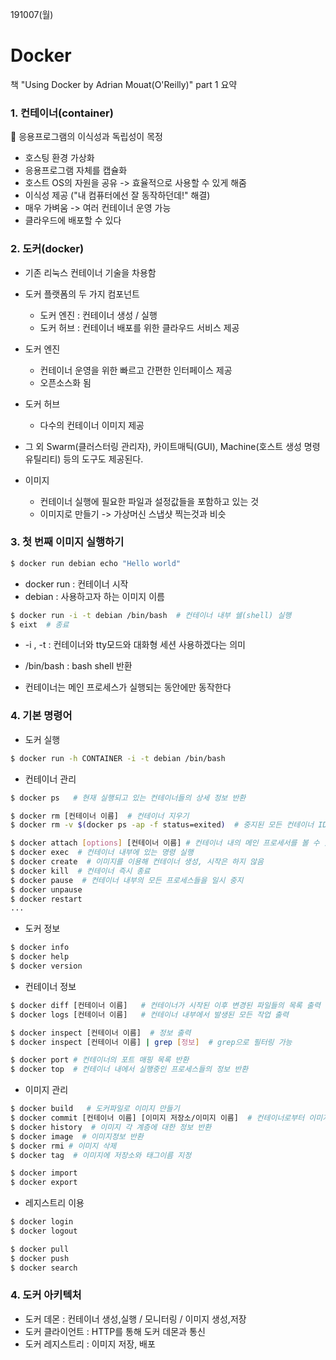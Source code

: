 191007(월)

# Docker

책  "Using Docker by Adrian Mouat(O'Reilly)" part 1 요약 



### 1.  컨테이너(container)

🐶 응용프로그램의 이식성과 독립성이 목정

- 호스팅 환경 가상화
- 응용프로그램 자체를 캡슐화
- 호스트 OS의 자원을 공유 -> 효율적으로 사용할 수 있게 해줌
- 이식성 제공 ("내 컴퓨터에선 잘 동작하던데!" 해결)
- 매우 가벼움 -> 여러 컨테이너 운영 가능
- 클라우드에 배포할 수 있다





### 2. 도커(docker)

- 기존 리눅스 컨테이너 기술을 차용함
- 도커 플랫폼의 두 가지 컴포넌트
  - 도커 엔진 : 컨테이너 생성 / 실행
  - 도커 허브 : 컨테이너 배포를 위한 클라우드 서비스 제공



- 도커 엔진
  - 컨테이너 운영을 위한 빠르고 간편한 인터페이스 제공
  - 오픈소스화 됨
- 도커 허브
  - 다수의 컨테이너 이미지 제공 
- 그 외 Swarm(클러스터링 관리자), 카이트매틱(GUI), Machine(호스트 생성 명령 유틸리티) 등의 도구도 제공된다.

- 이미지
  - 컨테이너 실행에 필요한 파일과 설정값들을 포함하고 있는 것
  - 이미지로 만들기 -> 가상머신 스냅샷 찍는것과 비슷







### 3. 첫 번째 이미지 실행하기



```bash
$ docker run debian echo "Hello world"
```

- docker run : 컨테이너 시작
- debian : 사용하고자 하는 이미지 이름



```bash
$ docker run -i -t debian /bin/bash  # 컨테이너 내부 쉘(shell) 실행
$ eixt  # 종료
```

- -i , -t : 컨테이너와 tty모드와 대화형 세션 사용하겠다는 의미
- /bin/bash : bash shell 반환

- 컨테이너는 메인 프로세스가 실행되는 동안에만 동작한다





### 4. 기본 명령어

- 도커 실행

```bash
$ docker run -h CONTAINER -i -t debian /bin/bash
```



- 컨테이너 관리

```bash
$ docker ps   # 현재 실행되고 있는 컨테이너들의 상세 정보 반환

$ docker rm [컨테이너 이름]  # 컨테이너 지우기
$ docker rm -v $(docker ps -ap -f status=exited)  # 중지된 모든 컨테이너 ID 반환

$ docker attach [options] [컨테이너 이름] # 컨테이너 내의 메인 프로세서를 볼 수 있게 해줌
$ docker exec  # 컨테이너 내부에 있는 명령 실행
$ docker create  # 이미지를 이용해 컨테이너 생성, 시작은 하지 않음
$ docker kill  # 컨테이너 즉시 종료
$ docker pause  # 컨테이너 내부의 모든 프로세스들을 일시 중지
$ docker unpause 
$ docker restart
...

```



- 도커 정보

```bash
$ docker info
$ docker help
$ docker version
```



- 컨테이너 정보

```bash
$ docker diff [컨테이너 이름]   # 컨테이너가 시작된 이후 변경된 파일들의 목록 출력
$ docker logs [컨테이너 이름]   # 컨테이너 내부에서 발생된 모든 작업 출력

$ docker inspect [컨테이너 이름]  # 정보 출력
$ docker inspect [컨테이너 이름] | grep [정보]  # grep으로 필터링 가능

$ docker port # 컨테이너의 포트 매핑 목록 반환
$ docker top  # 컨테이너 내에서 실행중인 프로세스들의 정보 반환
```



- 이미지 관리

```bash
$ docker build   # 도커파일로 이미지 만들기
$ docker commit [컨테이너 이름] [이미지 저장소/이미지 이름]  # 컨테이너로부터 이미지로 만들기
$ docker history  # 이미지 각 계층에 대한 정보 반환
$ docker image  # 이미지정보 반환
$ docker rmi # 이미지 삭제
$ docker tag  # 이미지에 저장소와 태그이름 지정

$ docker import
$ docker export

```



- 레지스트리 이용

```bash
$ docker login
$ docker logout

$ docker pull
$ docker push
$ docker search
```





### 4. 도커 아키텍처

- 도커 데몬 : 컨테이너 생성,실행 / 모니터링 / 이미지 생성,저장
- 도커 클라이언트 : HTTP를 통해 도커 데몬과 통신
- 도커 레지스트리 : 이미지 저장, 배포